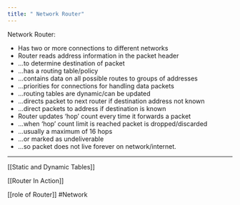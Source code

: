 ```yaml
---
title: " Network Router"
--- 
```


Network Router:

- Has two or more connections to different networks  
- Router reads address information in the packet header  
- ...to determine destination of packet  
- ...has a routing table/policy  
- ...contains data on all possible routes to groups of addresses  
- ...priorities for connections for handling data packets  
- ...routing tables are dynamic/can be updated  
- ...directs packet to next router if destination address not known  
- ...direct packets to address if destination is known  
- Router updates ‘hop’ count every time it forwards a packet  
- ...when ‘hop’ count limit is reached packet is dropped/discarded  
- ...usually a maximum of 16 hops  
- ...or marked as undeliverable  
- ...so packet does not live forever on network/internet.

---
[[Static and Dynamic Tables]]

[[Router In Action]]

[[role of Router]]
#Network